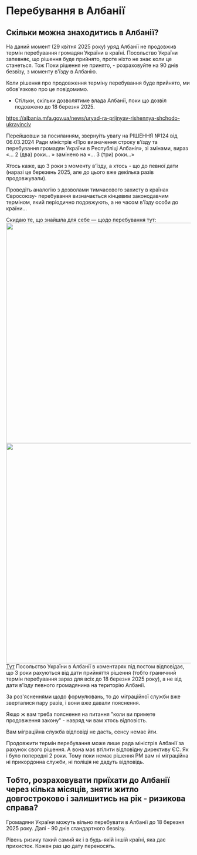 # Перебування в Албанії

## Скільки можна знаходитись в Албанії?

<note>
На даний момент (29 квітня 2025 року) уряд Албанії не продовжив термін перебування громадян України в країні.
Посольство України запевняє, що рішення буде прийнято, проте ніхто не знає коли це станеться. Тож Поки рішення не принято,
- розраховуйте на 90 днів безвізу, з моменту в'їзду в Албанію.

Коли рішення про продовження терміну перебування буде прийнято, ми обов'язково про це повідомимо.
</note>

- Стільки, скільки дозволятиме влада Албанії, поки що дозвіл подовжено до 18 березня 2025.

https://albania.mfa.gov.ua/news/uryad-ra-prijnyav-rishennya-shchodo-ukrayinciv

Перейшовши за посиланням, звернуіть увагу на РІШЕННЯ №124 від 06.03.2024 Ради міністрів «Про
визначення строку в’їзду та перебування громадян України в Республіці Албанія», зі змінами, вираз «...
2 (два) роки... » замінено на «... 3 (три) роки...»

Хтось каже, що 3 роки з моменту в'їзду, а хтось - що до певної дати (наразі це березень 2025, але до
  цього вже декілька разів продовжували).

Проведіть аналогію з дозволами тимчасового захисту в країнах Євросоюзу- перебування визначається
  кінцевим законодавчим терміном, який періодично подовжують, а не часом в'їзду особи до країни...

Скидаю те, що знайшла для себе — щодо перебування тут:
<img src="embassy-01.jpg" width="600"/>
<img src="embassy-02.jpg" width="600"/>
<a href="https://www.facebook.com/100071710445316/posts/pfbid0pYSJzbKWWLEGJRtERjpSTtg72UyrQGwC9DGnd">Тут</a> Посольство України в Албанії в коментарях під постом відповідає, що 3 роки рахуються від дати
прийняття рішення (тобто граничний термін перебування зараз для всіх до 18 березня 2025 року), а не
від дати в'їзду певного громадянина на територію Албанії.

За роз'ясненнями щодо формулювань, то до міграційної служби вже зверталися пару разів, і вони вже
давали пояснення.

Якщо ж вам треба пояснення на питання "коли ви примете продовження закону" - навряд чи вам хтось
відповість.

Вам міграційна служба відповіді не дасть, сенсу немає йти.

Продовжити термін перебування може лише рада міністрів Албанії за рахунок свого рішення. А вона
має втілити відповідну директиву ЄС. Як і було попередні 2 роки. Тому поки немає рішення РМ вам ні міграційна ні прикордонна служби, ні поліція не дадуть відповідь.

## Тобто, розраховувати приїхати до Албанії через кілька місяців, зняти житло довгостроково і залишитись на рік - ризикова справа?

Громадяни України можуть вільно перебувати в Албанії до 18 березня 2025 року. Далі - 90 днів
стандартного безвізу.

Рівень ризику такий самий як і в будь-якій іншій країні, яка дає прихисток. Кожен раз цю дату переносять.
